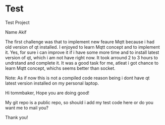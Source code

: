 # Test
Test Project 

Name Akif 

The first challenge was that to implement new feaure Mqtt because i had old version of qt installed.
I enjoyed to learn Mqtt concept and to implement it.
Yes, for sure i can improve it if i have some more time and to install latest version of qt, which i am not have right now.
It took arround 2 to 3 hours to undrstand and complete it.
It was a good task for me, atleat i got chance to learn Mqtt concept, whichs seems better than socket.

Note: As if now this is not a compiled code reason being i dont have qt latest version installed on my personal laptop.



Hi tommbaker,
Hope you are doing good!

My git repo is a public repo, so should i add my test code here or do you want me to mail you?

Thank you!
